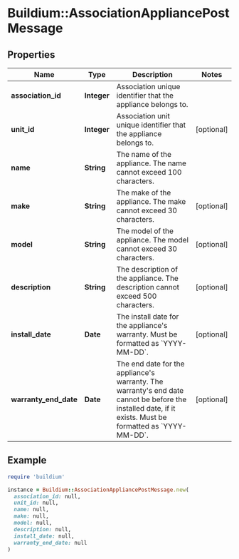 # Buildium::AssociationAppliancePostMessage

## Properties

| Name | Type | Description | Notes |
| ---- | ---- | ----------- | ----- |
| **association_id** | **Integer** | Association unique identifier that the appliance belongs to. |  |
| **unit_id** | **Integer** | Association unit unique identifier that the appliance belongs to. | [optional] |
| **name** | **String** | The name of the appliance. The name cannot exceed 100 characters. |  |
| **make** | **String** | The make of the appliance. The make cannot exceed 30 characters. | [optional] |
| **model** | **String** | The model of the appliance. The model cannot exceed 30 characters. | [optional] |
| **description** | **String** | The description of the appliance. The description cannot exceed 500 characters. | [optional] |
| **install_date** | **Date** | The install date for the appliance&#39;s warranty. Must be formatted as &#x60;YYYY-MM-DD&#x60;. | [optional] |
| **warranty_end_date** | **Date** | The end date for the appliance&#39;s warranty. The warranty&#39;s end date cannot be before the installed date, if it exists. Must be formatted as &#x60;YYYY-MM-DD&#x60;. | [optional] |

## Example

```ruby
require 'buildium'

instance = Buildium::AssociationAppliancePostMessage.new(
  association_id: null,
  unit_id: null,
  name: null,
  make: null,
  model: null,
  description: null,
  install_date: null,
  warranty_end_date: null
)
```

